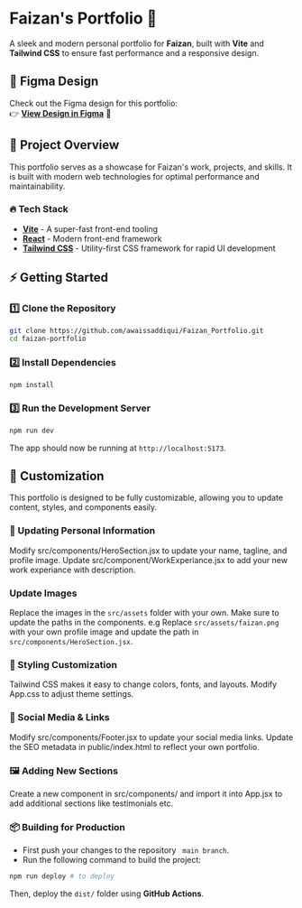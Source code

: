 # Faizan's Portfolio 🚀

A sleek and modern personal portfolio for **Faizan**, built with **Vite** and **Tailwind CSS** to ensure fast performance and a responsive design.

## 🎨 Figma Design

Check out the Figma design for this portfolio:  
👉 **[View Design in Figma](https://www.figma.com/design/TnpEHOr1B5Jghr9c1PXL7c/Untitled?node-id=0-1&t=OX4Px6psebrMLgEe-1)** 🎨

## 📌 Project Overview

This portfolio serves as a showcase for Faizan's work, projects, and skills. It is built with modern web technologies for optimal performance and maintainability.

### 🔥 Tech Stack
- **[Vite](https://vitejs.dev/)** - A super-fast front-end tooling
- **[React](https://react.dev/)** - Modern front-end framework
- **[Tailwind CSS](https://tailwindcss.com/)** - Utility-first CSS framework for rapid UI development

## ⚡ Getting Started

### 1️⃣ Clone the Repository
```sh
git clone https://github.com/awaissaddiqui/Faizan_Portfolio.git
cd faizan-portfolio
```

### 2️⃣ Install Dependencies
```sh
npm install
```

### 3️⃣ Run the Development Server
```sh
npm run dev
```

The app should now be running at `http://localhost:5173`.

## 🎨 Customization

This portfolio is designed to be fully customizable, allowing you to update content, styles, and components easily.

### 📝 Updating Personal Information

Modify src/components/HeroSection.jsx to update your name, tagline, and profile image.
Update src/component/WorkExperiance.jsx to add your new work experiance with description.

### Update Images 

Replace the images in the `src/assets` folder with your own. Make sure to update the paths in the components.
e.g Replace `src/assets/faizan.png` with your own profile image and update the path in `src/components/HeroSection.jsx`.

### 🎨 Styling Customization

Tailwind CSS makes it easy to change colors, fonts, and layouts. Modify App.css to adjust theme settings.


### 🔗 Social Media & Links

Modify src/components/Footer.jsx to update your social media links.
Update the SEO metadata in public/index.html to reflect your own portfolio.

### 🖼️ Adding New Sections

Create a new component in src/components/ and import it into App.jsx to add additional sections like testimonials etc.


### 📦 Building for Production
- First push your changes to the repository ` main branch`.
- Run the following command to build the project:
```sh
npm run deploy # to deploy
```

Then, deploy the `dist/` folder using **GitHub Actions**.




